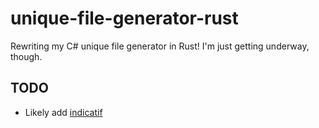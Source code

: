 # unique-file-generator-rust

Rewriting my C# unique file generator in Rust! I'm just getting underway, though.

## TODO

- Likely add [indicatif](https://github.com/console-rs/indicatif)
